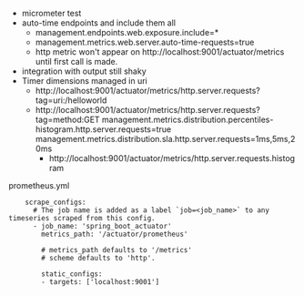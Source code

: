 - micrometer test
- auto-time endpoints and include them all
    - management.endpoints.web.exposure.include=*
    - management.metrics.web.server.auto-time-requests=true
    - http metric won't appear on http://localhost:9001/actuator/metrics until first call is made.
- integration with output still shaky
- Timer dimensions managed in uri
    - http://localhost:9001/actuator/metrics/http.server.requests?tag=uri:/helloworld
    - http://localhost:9001/actuator/metrics/http.server.requests?tag=method:GET
    management.metrics.distribution.percentiles-histogram.http.server.requests=true
    management.metrics.distribution.sla.http.server.requests=1ms,5ms,20ms
        - http://localhost:9001/actuator/metrics/http.server.requests.histogram

prometheus.yml

        scrape_configs:
          # The job name is added as a label `job=<job_name>` to any timeseries scraped from this config.
          - job_name: 'spring_boot_actuator'
            metrics_path: '/actuator/prometheus'
        
            # metrics_path defaults to '/metrics'
            # scheme defaults to 'http'.
        
            static_configs:
            - targets: ['localhost:9001']